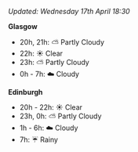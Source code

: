 *Updated: Wednesday 17th April 18:30*

**Glasgow**

* 20h, 21h: :partly_sunny: Partly Cloudy
* 22h: :sunny: Clear
* 23h: :partly_sunny: Partly Cloudy
* 0h - 7h: :cloud: Cloudy

**Edinburgh**

* 20h - 22h: :sunny: Clear
* 23h, 0h: :partly_sunny: Partly Cloudy
* 1h - 6h: :cloud: Cloudy
* 7h: :umbrella: Rainy

